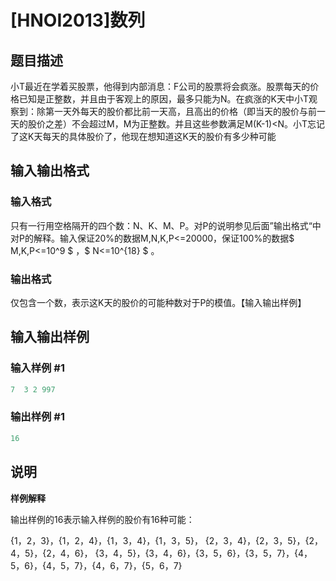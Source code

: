 # [HNOI2013]数列

## 题目描述

小T最近在学着买股票，他得到内部消息：F公司的股票将会疯涨。股票每天的价格已知是正整数，并且由于客观上的原因，最多只能为N。在疯涨的K天中小T观察到：除第一天外每天的股价都比前一天高，且高出的价格（即当天的股价与前一天的股价之差）不会超过M，M为正整数。并且这些参数满足M(K-1)<N。小T忘记了这K天每天的具体股价了，他现在想知道这K天的股价有多少种可能 

## 输入输出格式

### 输入格式

只有一行用空格隔开的四个数：N、K、M、P。对P的说明参见后面”输出格式“中对P的解释。输入保证20%的数据M,N,K,P<=20000，保证100%的数据$ M,K,P<=10^9 $ ，$ N<=10^{18} $ 。

### 输出格式

仅包含一个数，表示这K天的股价的可能种数对于P的模值。【输入输出样例】

## 输入输出样例

### 输入样例 #1

```cpp
7  3 2 997
```


### 输出样例 #1

```cpp
16

```
## 说明

**样例解释**

输出样例的16表示输入样例的股价有16种可能：

{1，2，3}，{1，2，4}，{1，3，4}，{1，3，5}， {2，3，4}，{2，3，5}，{2，4，5}，{2，4，6}， {3，4，5}，{3，4，6}，{3，5，6}，{3，5，7}，{4，5，6}，{4，5，7}，{4，6，7}，{5，6，7}

